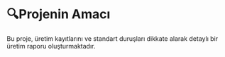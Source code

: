 # 🔍Projenin Amacı
Bu proje, üretim kayıtlarını ve standart duruşları dikkate alarak detaylı bir üretim raporu oluşturmaktadır.  
